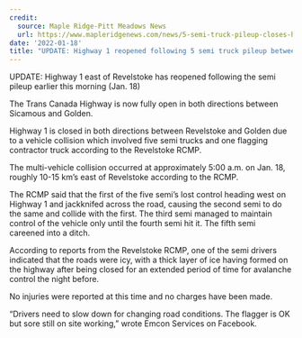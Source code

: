```yaml
---
credit:
  source: Maple Ridge-Pitt Meadows News
  url: https://www.mapleridgenews.com/news/5-semi-truck-pileup-closes-highway-1-between-golden-and-revelstoke/
date: '2022-01-18'
title: "UPDATE: Highway 1 reopened following 5 semi truck pileup between Revelstoke and Golden"
---
```

UPDATE: Highway 1 east of Revelstoke has reopened following the semi pileup earlier this morning (Jan. 18)

The Trans Canada Highway is now fully open in both directions between Sicamous and Golden.

Highway 1 is closed in both directions between Revelstoke and Golden due to a vehicle collision which involved five semi trucks and one flagging contractor truck according to the Revelstoke RCMP.

The multi-vehicle collision occurred at approximately 5:00 a.m. on Jan. 18, roughly 10-15 km’s east of Revelstoke according to the RCMP.

The RCMP said that the first of the five semi’s lost control heading west on Highway 1 and jackknifed across the road, causing the second semi to do the same and collide with the first. The third semi managed to maintain control of the vehicle only until the fourth semi hit it. The fifth semi careened into a ditch.

According to reports from the Revelstoke RCMP, one of the semi drivers indicated that the roads were icy, with a thick layer of ice having formed on the highway after being closed for an extended period of time for avalanche control the night before.

No injuries were reported at this time and no charges have been made.

“Drivers need to slow down for changing road conditions. The flagger is OK but sore still on site working,” wrote Emcon Services on Facebook.
